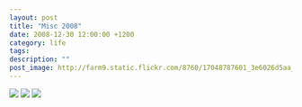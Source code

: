 ```yaml
---
layout: post
title: "Misc 2008"
date: 2008-12-30 12:00:00 +1200
category: life
tags: 
description: ""
post_image: http://farm9.static.flickr.com/8760/17048787601_3e6026d5aa_o.jpg
---
```

[![](http://farm9.static.flickr.com/8790/16429441313_94c277076c_c.jpg)](http://farm9.static.flickr.com/8790/16429441313_ef2b06dc90_o.jpg)
[![](http://farm9.static.flickr.com/8732/16862055890_9f08914056_c.jpg)](http://farm9.static.flickr.com/8732/16862055890_d944817075_o.jpg)
[![](http://farm8.static.flickr.com/7588/16863373859_9f68b989e5_c.jpg)](http://farm8.static.flickr.com/7588/16863373859_05ec9c61b3_o.jpg)
